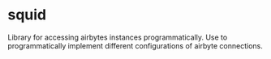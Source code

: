 # squid
Library for accessing airbytes instances programmatically. Use to programmatically implement different configurations of airbyte connections. 
